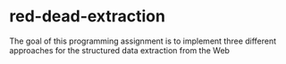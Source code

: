 # red-dead-extraction
The goal of this programming assignment is to implement three different approaches for the structured data extraction from the Web
